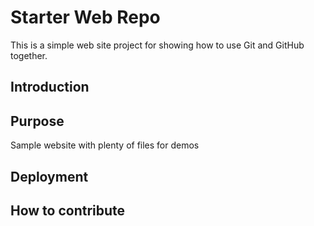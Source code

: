 # Starter Web Repo

This is a simple web site project for showing how to use Git and GitHub together.

## Introduction

## Purpose

Sample website with plenty of files for demos

## Deployment

## How to contribute
